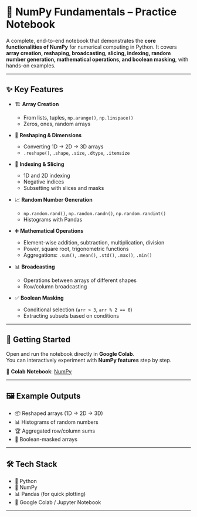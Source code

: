# 🔢 NumPy Fundamentals – Practice Notebook  

A complete, end-to-end notebook that demonstrates the **core functionalities of NumPy** for numerical computing in Python. It covers **array creation, reshaping, broadcasting, slicing, indexing, random number generation, mathematical operations, and boolean masking**, with hands-on examples.  



---

## ✨ Key Features  

- 🏗️ **Array Creation**  
  - From lists, tuples, `np.arange()`, `np.linspace()`  
  - Zeros, ones, random arrays  

- 🔄 **Reshaping & Dimensions**  
  - Converting 1D → 2D → 3D arrays  
  - `.reshape()`, `.shape`, `.size`, `.dtype`, `.itemsize`  

- 🎯 **Indexing & Slicing**  
  - 1D and 2D indexing  
  - Negative indices  
  - Subsetting with slices and masks  

- 📈 **Random Number Generation**  
  - `np.random.rand()`, `np.random.randn()`, `np.random.randint()`  
  - Histograms with Pandas  

- ➕ **Mathematical Operations**  
  - Element-wise addition, subtraction, multiplication, division  
  - Power, square root, trigonometric functions  
  - Aggregations: `.sum()`, `.mean()`, `.std()`, `.max()`, `.min()`  

- 📊 **Broadcasting**  
  - Operations between arrays of different shapes  
  - Row/column broadcasting  

- ✅ **Boolean Masking**  
  - Conditional selection (`arr > 3`, `arr % 2 == 0`)  
  - Extracting subsets based on conditions  

---

## 🚀 Getting Started  

Open and run the notebook directly in **Google Colab**.  
You can interactively experiment with **NumPy features** step by step.  

🔗 **Colab Notebook**: [NumPy](https://colab.research.google.com/drive/1P7jdl5F_mKQHjjyq7cL-SFB5nXMZ1QI7?usp=sharing)  


---

## 🖼️ Example Outputs  

- 📦 Reshaped arrays (1D → 2D → 3D)  
- 📊 Histograms of random numbers  
- 🏆 Aggregated row/column sums  
- 🎯 Boolean-masked arrays  

---

## 🛠️ Tech Stack  

- 🐍 Python  
- 🔢 NumPy  
- 📊 Pandas (for quick plotting)  
- 📓 Google Colab / Jupyter Notebook  

---

